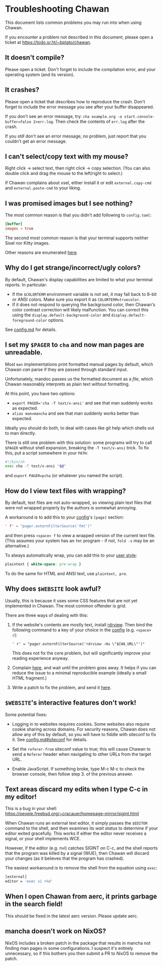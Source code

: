 <!-- MANON
% CHA-TROUBLESHOOTING 7
MANOFF -->

# Troubleshooting Chawan

This document lists common problems you may run into when using Chawan.

If you encounter a problem not described in this document, please open a
ticket at <https://todo.sr.ht/~bptato/chawan>.

## It doesn't compile?

Please open a ticket.  Don't forget to include the compilation error, and
your operating system (and its version).

## It crashes?

Please open a ticket that describes how to reproduce the crash.  Don't
forget to include the error message you see after your buffer disappeared.

If you don't see an error message, try:
`cha example.org -o start.console-buffer=false 2>err.log`.  Then check the
contents of `err.log` after the crash.

If you *still* don't see an error message, no problem, just report that you
couldn't get an error message.

## I can't select/copy text with my mouse?

Right click -> select text, then right click -> copy selection.  (You can
also double click and drag the mouse to the left/right to select.)

If Chawan complains about xsel, either install it or edit
`external.copy-cmd` and `external.paste-cmd` to your liking.

## I was promised images but I see nothing?

The most common reason is that you didn't add following to `config.toml`:

```toml
[buffer]
images = true
```

The second most common reason is that your terminal supports neither Sixel
nor Kitty images.

Other reasons are enumerated <!-- MANOFF -->[here](image.md).<!-- MANON --> <!-- MANON here: **cha-image**(7) MANOFF -->

## Why do I get strange/incorrect/ugly colors?

By default, Chawan's display capabilities are limited to what your terminal
reports.  In particular:

* If the `$COLORTERM` environment variable is not set, it may fall back to
  8-bit or ANSI colors.  Make sure you export it as `COLORTERM=truecolor`.
* If it does not respond to querying the background color, then Chawan's
  color contrast correction will likely malfunction.  You can correct this
  using the `display.default-background-color` and
  `display.default-foreground-color` options.

See [config.md](config.md#display) for details.

## I set my `$PAGER` to `cha` and now man pages are unreadable.

Most `man` implementations print formatted manual pages by default, which
Chawan *can* parse if they are passed through standard input.

Unfortunately, mandoc passes us the formatted document as a *file*, which Chawan
reasonably interprets as plain text without formatting.

At this point, you have two options:

* `export PAGER='cha -T text/x-ansi'` and see that man suddenly works as
  expected.
* `alias man=mancha` and see that man suddenly works better than expected.

Ideally you should do both, to deal with cases like git help which shells out to
man directly.

There is still one problem with this solution: some programs will try
to call `$PAGER` without shell expansion, breaking the `-T text/x-ansi`
trick.  To fix this, put a script somewhere in your `PATH`:

```sh
#!/bin/sh
exec cha -T text/x-ansi "$@"
```

and `export PAGER=pcha` (or whatever you named the script).

## How do I view text files with wrapping?

By default, text files are not auto-wrapped, so viewing plain text files that
were not wrapped properly by the authors is somewhat annoying.

A workaround is to add this to your [config](config.md#keybindings)'s
`[page]` section:

```toml
' f' = "pager.externFilterSource('fmt')"
```

and then press `<space> f` to view a wrapped version of the current text
file. (This assumes your system has an `fmt` program - if not, `fold -s` may
be an alternative.)

To always automatically wrap, you can add this to your
[user style](config.md#buffer):

```css
plaintext { white-space: pre-wrap }
```

To do the same for HTML and ANSI text, use `plaintext, pre`.

## Why does `$WEBSITE` look awful?

Usually, this is because it uses some CSS features that are not yet implemented
in Chawan.  The most common offender is grid.

There are three ways of dealing with this:

1. If the website's contents are mostly text, install
   [rdrview](https://github.com/eafer/rdrview).  Then bind the following
   command to a key of your choice in the [config](config.md#keybindings)
   (e.g. `<space> r`):

   `' r' = "pager.externFilterSource('rdrview -Hu \"$CHA_URL\"')"`

   This does not fix the core problem, but will significantly improve your
   reading experience anyway.

2. Complain [here](https://todo.sr.ht/~bptato/chawan), and wait until the
   problem goes away.  It helps if you can reduce the issue to a minimal
   reproducible example (ideally a small HTML fragment.)

3. Write a patch to fix the problem, and send it
   [here](https://lists.sr.ht/~bptato/chawan-devel).

## `$WEBSITE`'s interactive features don't work!

Some potential fixes:

* Logging in to websites requires cookies.  Some websites also require
  cookie sharing across domains.  For security reasons, Chawan does not
  allow any of this by default, so you will have to fiddle with siteconf
  to fix it.  See [config.md#siteconf](config.md#siteconf) for details.

* Set the `referer-from` siteconf value to true; this will cause Chawan
  to send a `Referer` header when navigating to other URLs from the
  target URL.

* Enable JavaScript.  If something broke, type M-c M-c to check the
  browser console, then follow step 3. of the previous answer.

## Text areas discard my edits when I type C-c in my editor!

This is a bug in your shell:
<https://people.freebsd.org/~cracauer/homepage-mirror/sigint.html>

When Chawan runs an external text editor, it simply passes the `$EDITOR`
command to the shell, and then examines its *wait status* to determine
if your editor exited gracefully.  This works if either the editor never
receives a signal, or your shell implements WCE.

However, if the editor (e.g. nvi) catches SIGINT on C-c, and the shell
reports that the program was killed by a signal (WUE), then Chawan will
discard your changes (as it believes that the program has crashed).

The easiest workaround is to remove the shell from the equation using
`exec`:

```sh
[external]
editor = 'exec vi +%d'
```

## When I open Chawan from aerc, it prints garbage in the search field!

This should be fixed in the latest aerc version.  Please update aerc.

## mancha doesn't work on NixOS?

NixOS includes a broken patch in the package that results in mancha not
finding man pages in some configurations.  I suspect it's entirely
unnecessary, so if this bothers you then submit a PR to NixOS to remove
the patch.

<!-- MANON
## See also

**cha**(1)
MANOFF -->
